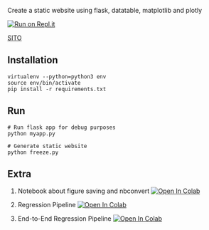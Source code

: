 Create a static website using flask, datatable, matplotlib and plotly

[![Run on Repl.it](https://repl.it/badge/github/visiont3lab/flask-static-website)](https://repl.it/github/visiont3lab/flask-static-website)

[SITO](https://visiont3lab.github.io/flask-static-website/)

## Installation

```
virtualenv --python=python3 env
source env/bin/activate
pip install -r requirements.txt
```

## Run 

```
# Run flask app for debug purposes
python myapp.py
```

```
# Generate static website
python freeze.py
```
## Extra 
1. Notebook about figure saving and nbconvert
<a href="https://colab.research.google.com/github/visiont3lab/flask-static-website/blob/master/save-notebook.ipynb" target="_parent"><img src="https://colab.research.google.com/assets/colab-badge.svg" alt="Open In Colab"/></a>

2. Regression Pipeline
<a href="https://colab.research.google.com/github/visiont3lab/flask-static-website/blob/master/regressione_pipeline.ipynb" target="_parent"><img src="https://colab.research.google.com/assets/colab-badge.svg" alt="Open In Colab"/></a>

3. End-to-End Regression Pipeline
<a href="https://colab.research.google.com/github/visiont3lab/flask-static-website/blob/master/End_to_End_Machine_Learning_Project.ipynb" target="_parent"><img src="https://colab.research.google.com/assets/colab-badge.svg" alt="Open In Colab"/></a>




